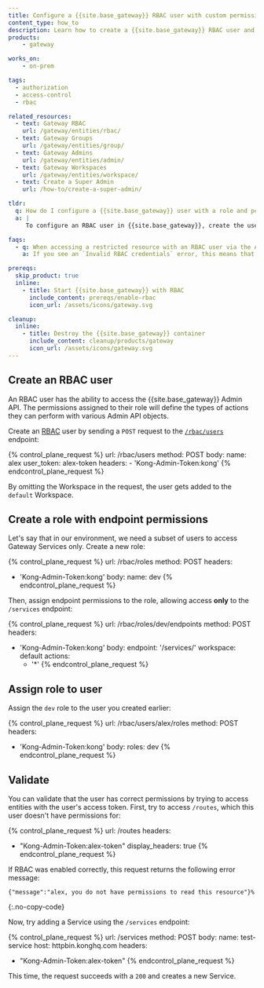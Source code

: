 ```yaml
---
title: Configure a {{site.base_gateway}} RBAC user with custom permissions
content_type: how_to
description: Learn how to create a {{site.base_gateway}} RBAC user and configure it with roles and permissions.
products:
    - gateway

works_on:
    - on-prem

tags:
  - authorization
  - access-control
  - rbac

related_resources:
  - text: Gateway RBAC
    url: /gateway/entities/rbac/
  - text: Gateway Groups
    url: /gateway/entities/group/
  - text: Gateway Admins
    url: /gateway/entities/admin/
  - text: Gateway Workspaces
    url: /gateway/entities/workspace/
  - text: Create a Super Admin
    url: /how-to/create-a-super-admin/

tldr: 
  q: How do I configure a {{site.base_gateway}} user with a role and permissions?
  a: |
     To configure an RBAC user in {{site.base_gateway}}, create the user with the `/rbac/users` endpoint of the Admin API, create a custom role with endpoint permissions using `/rbac/roles`, then assign the role to the new user.

faqs:
  - q: When accessing a restricted resource with an RBAC user via the Admin API, why do I get `Invalid RBAC credentials` instead of a permissions error?
    a: If you see an `Invalid RBAC credentials` error, this means that the user token you provided is incorrect or doesn't exist. Check your credentials and try again.

prereqs:
  skip_product: true
  inline:
    - title: Start {{site.base_gateway}} with RBAC
      include_content: prereqs/enable-rbac
      icon_url: /assets/icons/gateway.svg

cleanup:
  inline:
    - title: Destroy the {{site.base_gateway}} container
      include_content: cleanup/products/gateway
      icon_url: /assets/icons/gateway.svg
---
```


## Create an RBAC user

An RBAC user has the ability to access the {{site.base_gateway}} Admin API.
The permissions assigned to their role will define the types of actions they can perform with various Admin API objects.

Create an [RBAC](/gateway/entities/rbac/) user by sending a `POST` request to the [`/rbac/users`](/api/gateway/admin-ee/#/operations/post-rbac-users) endpoint:

<!-- vale off -->
{% control_plane_request %}
  url: /rbac/users
  method: POST
  body:
      name: alex
      user_token: alex-token
  headers:
      - 'Kong-Admin-Token:kong'
{% endcontrol_plane_request %}
<!-- vale on -->

By omitting the Workspace in the request, the user gets added to the `default` Workspace.

## Create a role with endpoint permissions

Let's say that in our environment, we need a subset of users to access Gateway Services only. 
Create a new role:

{% control_plane_request %}
url: /rbac/roles
method: POST
headers:
  - 'Kong-Admin-Token:kong'
body:
  name: dev
{% endcontrol_plane_request %}

Then, assign endpoint permissions to the role, allowing access **only** to the `/services` endpoint:

{% control_plane_request %}
url: /rbac/roles/dev/endpoints
method: POST
headers:
  - 'Kong-Admin-Token:kong'
body:
  endpoint: '/services/'
  workspace: default
  actions: 
    - '*'
{% endcontrol_plane_request %}

## Assign role to user

Assign the `dev` role to the user you created earlier:

{% control_plane_request %}
url: /rbac/users/alex/roles
method: POST
headers:
  - 'Kong-Admin-Token:kong'
body:
  roles: dev
{% endcontrol_plane_request %}

## Validate 

You can validate that the user has correct permissions by trying to access entities with the user's access token.
First, try to access `/routes`, which this user doesn't have permissions for:

{% control_plane_request %}
url: /routes
headers:
  - "Kong-Admin-Token:alex-token"
display_headers: true
{% endcontrol_plane_request %}

If RBAC was enabled correctly, this request returns the following error message:

```
{"message":"alex, you do not have permissions to read this resource"}%          
```
{:.no-copy-code}

Now, try adding a Service using the `/services` endpoint: 

{% control_plane_request %}
url: /services
method: POST
body:
  name: test-service
  host: httpbin.konghq.com
headers:
  - "Kong-Admin-Token:alex-token"
{% endcontrol_plane_request %}

This time, the request succeeds with a `200` and creates a new Service.